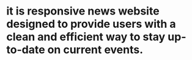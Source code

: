 # it is responsive news website designed to provide users with a clean and efficient way to stay up-to-date on current events. 
